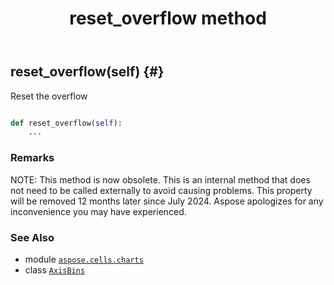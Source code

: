 ﻿---
title: reset_overflow method
second_title: Aspose.Cells for Python via .NET API References
description: 
type: docs
weight: 20
url: /aspose.cells.charts/axisbins/reset_overflow/
is_root: false
---

## reset_overflow(self) {#}

Reset the overflow



```python

def reset_overflow(self):
    ...
```


### Remarks

NOTE: This method is now obsolete. 
This is an internal method that does not need to be called externally to avoid causing problems.
This property will be removed 12 months later since July 2024. 
Aspose apologizes for any inconvenience you may have experienced.


### See Also
* module [`aspose.cells.charts`](../../)
* class [`AxisBins`](/cells/python-net/aspose.cells.charts/axisbins)
